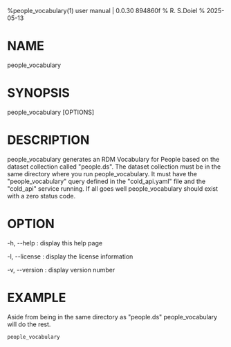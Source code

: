 %people_vocabulary(1) user manual | 0.0.30  894860f
% R. S.Doiel
% 2025-05-13

# NAME
    
people_vocabulary
    
# SYNOPSIS
    
people_vocabulary [OPTIONS]
    
# DESCRIPTION

people_vocabulary generates an RDM Vocabulary for People based on
the dataset collection called "people.ds".
The dataset collection must be in the same directory where you
run people_vocabulary.  It must have the "people_vocabulary" query defined
in the "cold_api.yaml" file and the "cold_api" service running. 
If all goes well people_vocabulary should exist with a zero status code.

# OPTION

-h, --help
: display this help page

-l, --license
: display the license information

-v, --version
: display version number

# EXAMPLE

Aside from being in the same directory as "people.ds" people_vocabulary
will do the rest.

~~~shell
people_vocabulary
~~~


